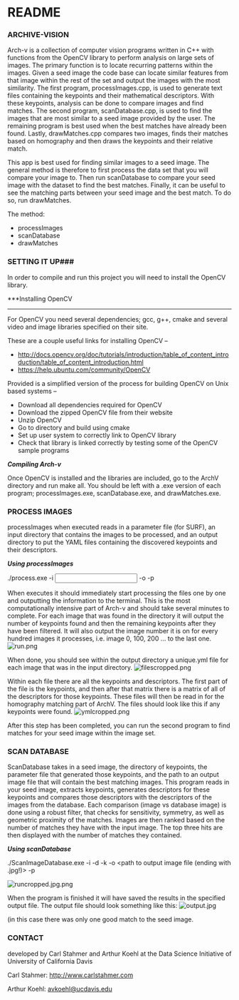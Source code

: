 # README #


### ARCHIVE-VISION ###

Arch-v is a collection of computer vision programs written in C++ with functions from the OpenCV library to perform analysis on large sets of images. The primary function is to locate recurring patterns within the images. Given a seed image the code base can locate similar features from that image within the rest of the set and output the images with the most similarity. The first program, processImages.cpp, is used to generate text files containing the keypoints and their mathematical descriptors. With these keypoints, analysis can be done to compare images and find matches. The second program, scanDatabase.cpp, is used to find the images that are most similar to a seed image provided by the user. The remaining program is best used when the best matches have already been found. Lastly, drawMatches.cpp compares two images, finds their matches based on homography and then draws the keypoints and their relative match.

This app is best used for finding similar images to a seed image. The general method is therefore to first process the data set that you will compare your image to. Then run scanDatabase to compare your seed image with the dataset to find the best matches. Finally, it can be useful to see the matching parts between your seed image and the best match. To do so, run drawMatches.

The method:

* processImages
* scanDatabase
* drawMatches


### SETTING IT UP###

In order to compile and run this project you will need to install the OpenCV library.  

***Installing OpenCV
***

For OpenCV you need several dependencies; gcc, g++, cmake and several video and image libraries specified on their site.


These are a couple useful links for installing OpenCV –

* http://docs.opencv.org/doc/tutorials/introduction/table_of_content_introduction/table_of_content_introduction.html
* https://help.ubuntu.com/community/OpenCV

Provided is a simplified version of the process for building OpenCV on Unix based systems – 

* Download all dependencies required for OpenCV 
* Download the zipped OpenCV file from their website
* Unzip OpenCV
* Go to directory and build using cmake 
* Set up user system to correctly link to OpenCV library
* Check that library is linked correctly by testing some of the OpenCV sample programs

***Compiling Arch-v***

Once OpenCV is installed and the libraries are included, go to the ArchV directory and run make all. You should be left with a .exe version of each program; processImages.exe, scanDatabase.exe, and drawMatches.exe.







### PROCESS IMAGES ###

processImages when executed reads in a parameter file (for SURF), an input directory that contains the images to be processed, and an output directory to put the YAML files containing the discovered keypoints and their descriptors. 

***Using processImages***

./process.exe -i <input directory> -o <output directory> -p <path to parameter file>

When executes it should immediately start processing the files one by one and outputting the information to the terminal. This is the most computationally intensive part of Arch-v and should take several minutes to complete. For each image that was found in the directory it will output the number of keypoints found and then the remaining keypoints after they have been filtered. It will also output the image number it is on for every hundred images it processes, i.e. image 0, 100, 200 … to the last one.
![run.png](https://bitbucket.org/repo/7RRn64/images/2882487937-run.png)

When done, you should see within the output directory a unique.yml file for each image that was in the input directory.
![filescropped.png](https://bitbucket.org/repo/7RRn64/images/422956241-filescropped.png)

Within each file there are all the keypoints and descriptors. The first part of the file is the keypoints, and then after that matrix there is a matrix of all of the descriptors for those keypoints. These files will then be read in for the homography matching part of ArchV. The files should look like this if any keypoints were found.
![ymlcropped.png](https://bitbucket.org/repo/7RRn64/images/1008876333-ymlcropped.png)

After this step has been completed, you can run the second program to find matches for your seed image within the image set.


### SCAN DATABASE ###

ScanDatabase takes in a seed image, the directory of keypoints, the parameter file that generated those keypoints, and the path to an output image file that will contain the best matching images. This program reads in your seed image, extracts keypoints, generates descriptors for these keypoints and compares those descriptors with the descriptors of the images from the database. Each comparison (image vs database image) is done using a robust filter, that checks for sensitivity, symmetry, as well as geometric proximity of the matches. Images are then ranked based on the number of matches they have with the input image. The top three hits are then displayed with the number of matches they contained.

***Using scanDatabase***

./ScanImageDatabase.exe -i <path to seed image> -d <path to image directory> -k <path to keypoint directory> -o <path to output image file (ending with .jpg!)> -p <path to SURF parameter file> 

![runcropped.jpg.png](https://bitbucket.org/repo/7RRn64/images/2409117055-runcropped.jpg.png)

When the program is finished it will have saved the results in the specified output file. The output file should look something like this:
![output.jpg](https://bitbucket.org/repo/7RRn64/images/1021469834-output.jpg)

(in this case there was only one good match to the seed image.


### CONTACT ###

developed by Carl Stahmer and Arthur Koehl at the Data Science Initiative of University of California Davis

Carl Stahmer: http://www.carlstahmer.com 

Arthur Koehl: avkoehl@ucdavis.edu